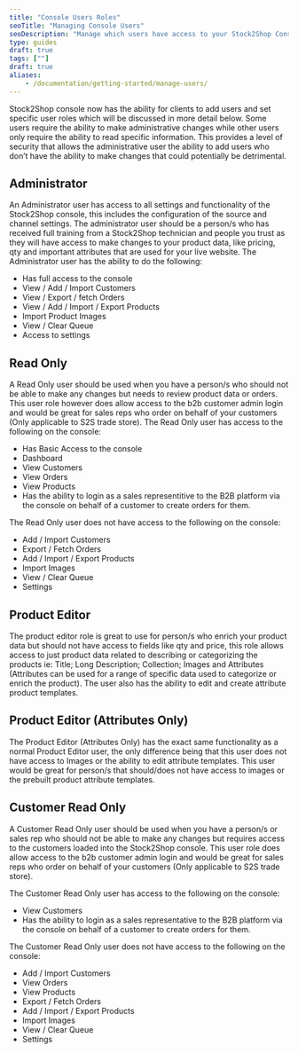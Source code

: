 ```yaml
---
title: "Console Users Roles"
seoTitle: "Managing Console Users"
seoDescription: "Manage which users have access to your Stock2Shop Console as well as the permissions they have with your data."
type: guides
draft: true
tags: [""]
draft: true
aliases:
    - /documentation/getting-started/manage-users/
---
```


Stock2Shop console now has the ability for clients to add users and set specific user roles which will be discussed in more detail below. Some users require the ability to make administrative changes while other users only require the ability to read specific information. This provides a level of security that allows the administrative user the ability to add users who don’t have the ability to make changes that could potentially be detrimental.

## Administrator
An Administrator user has access to all settings and functionality of the Stock2Shop console, this includes the configuration of the source and channel settings. The administrator user should be a person/s who has received full training from a Stock2Shop technician and people you trust as they will have access to make changes to your product data, like pricing, qty and important attributes that are used for your live website.
The Administrator user has the ability to do the following:

- Has full access to the console
- View / Add / Import Customers
- View / Export / fetch Orders
- View / Add / Import / Export Products
- Import Product Images
- View / Clear Queue
- Access to settings

## Read Only
A Read Only user should be used when you have a person/s who should not be able to make any changes but needs to review product data or orders. This user role however does allow access to the b2b customer admin login and would be great for sales reps who order on behalf of your customers (Only applicable to S2S trade store).
The Read Only user has access to the following on the console:

- Has Basic Access to the console
- Dashboard
- View Customers
- View Orders
- View Products
- Has the ability to login as a sales representitive to the B2B platform via the console on behalf of a customer to create orders for them.

The Read Only user does not have access to the following on the console:

- Add / Import Customers
- Export / Fetch Orders
- Add / Import / Export Products
- Import Images
- View / Clear Queue
- Settings

## Product Editor
The product editor role is great to use for person/s who enrich your product data but should not have access to fields like qty and price, this role allows access to just product data related to describing or categorizing the products ie: Title; Long Description; Collection; Images and Attributes (Attributes can be used for a range of specific data used to categorize or enrich the product). The user also has the ability to edit and create attribute product templates.

## Product Editor (Attributes Only)
The Product Editor (Attributes Only) has the exact same functionality as a normal Product Editor user, the only difference being that this user does not have access to Images or the ability to edit attribute templates. This user would be great for person/s that should/does not have access to images or the prebuilt product attribute templates.

## Customer Read Only
A Customer Read Only user should be used when you have a person/s or sales rep who should not be able to make any changes but requires access to the customers loaded into the Stock2Shop console. 
This user role does allow access to the b2b customer admin login and would be great for sales reps who order on behalf of your customers (Only applicable to S2S trade store).

The Customer Read Only user has access to the following on the console:

- View Customers
- Has the ability to login as a sales representative to the B2B platform via the console on behalf of a customer to create orders for them.

The Customer Read Only user does not have access to the following on the console:

- Add / Import Customers
- View Orders
- View Products
- Export / Fetch Orders
- Add / Import / Export Products
- Import Images
- View / Clear Queue
- Settings